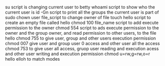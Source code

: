 su script is changing current user to betty
whoami script to show who the current user is
id -Gn script to print all the groups the current user is part of
sudo chown user file_script to change owner of file
touch hello script to create an empty file called hello
chmod 100 file_name script to add execute permission to the owner
chmod 554 script to ads execute permission to the owner and the group owner, and read permission to other users, to the file hello
chmod 755 to give user, group and other users execution permission
chmod 007 give user and group user 0 access and other user all the access
chmod 753 to give user all access, gruop user reading and execution acess and other user writing and execution permission
chmod u=rw,g=rw,o=r hello elloh to match modes
